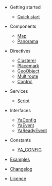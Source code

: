 - Getting started

  - [Quick start](quickstart.md 'Quick start | Angular Yandex Map')

- Components

  - [Map](components/map.md 'Map | Angular Yandex Map')
  - [Panorama](components/panorama.md 'Panorama | Angular Yandex Map')

- Directives

  - [Clusterer](directives/clusterer.md 'Clusterer | Angular Yandex Map')
  - [Placemark](directives/placemark.md 'Placemark | Angular Yandex Map')
  - [GeoObject](directives/geoobject.md 'GeoObject | Angular Yandex Map')
  - [Multiroute](directives/multiroute.md 'Multiroute | Angular Yandex Map')
  - [Control](directives/control.md 'Control | Angular Yandex Map')

- Services

  - [Script](services/script.md 'Script | Angular Yandex Map')

- Interfaces

  - [YaConfig](interfaces/ya-config.md 'YaConfig | Angular Yandex Map')
  - [YaEvent](interfaces/event.md 'YaEvent | Angular Yandex Map')
  - [YaReadyEvent](interfaces/ya-ready-event.md 'YaReadyEvent | Angular Yandex Map')

- Constants

  - [YA_CONFIG](constants/ya-config.md 'YA_CONFIG | Angular Yandex Map')

- [Examples](examples.md 'Examples | Angular Yandex Map')
- [Changelog](https://github.com/ddubrava/angular8-yandex-maps/blob/develop/CHANGELOG.md)
- [Licence](https://github.com/ddubrava/angular8-yandex-maps/blob/develop/LICENSE.md)
